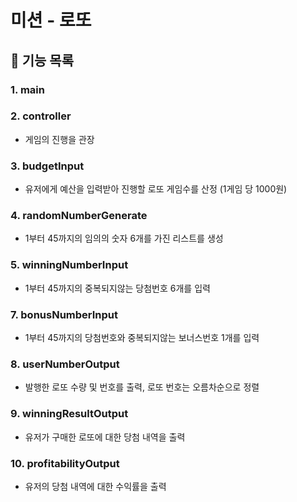 # 미션 - 로또

## 📝 기능 목록

### 1. main

### 2. controller
- 게임의 진행을 관장

### 3. budgetInput
- 유저에게 예산을 입력받아 진행할 로또 게임수를 산정 (1게임 당 1000원)

### 4. randomNumberGenerate
- 1부터 45까지의 임의의 숫자 6개를 가진 리스트를 생성

### 5. winningNumberInput
- 1부터 45까지의 중복되지않는 당첨번호 6개를 입력

### 7. bonusNumberInput
- 1부터 45까지의 당첨번호와 중복되지않는 보너스번호 1개를 입력

### 8. userNumberOutput
- 발행한 로또 수량 및 번호를 출력, 로또 번호는 오름차순으로 정렬

### 9. winningResultOutput
- 유저가 구매한 로또에 대한 당첨 내역을 출력

### 10. profitabilityOutput
- 유저의 당첨 내역에 대한 수익률을 출력
